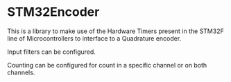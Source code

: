 # STM32Encoder
This is a library to make use of the Hardware Timers present in the STM32F line 
of Microcontrollers to interface to a Quadrature encoder. 

Input filters can be configured. 

Counting can be configured for count in a specific channel or on both channels. 
